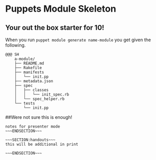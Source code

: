 <!SLIDE>
# Puppets Module Skeleton #
## Your out the box starter for 10! ##

When you run `puppet module generate name-module` you get given the following.


    @@@ SH
        a-module/
        ├── README.md
        ├── Rakefile
        ├── manifests
        │   └── init.pp
        ├── metadata.json
        ├── spec
        │   ├── classes
        │   │   └── init_spec.rb
        │   └── spec_helper.rb
        └── tests
            └── init.pp

##Were not sure this is enough!

~~~SECTION:notes~~~
notes for presenter mode
~~~ENDSECTION~~~

~~~SECTION:handouts~~~
this will be additional in print

~~~ENDSECTION~~~

